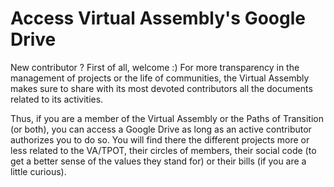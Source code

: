 # Access Virtual Assembly's Google Drive

New contributor ? 
First of all, welcome :)
For more transparency in the management of projects or the life of communities, the Virtual Assembly makes sure to share with its most devoted contributors all the documents related to its activities.

Thus, if you are a member of the Virtual Assembly or the Paths of Transition (or both), you can access a Google Drive as long as an active contributor authorizes you to do so. You will find there the different projects more or less related to the VA/TPOT, their circles of members, their social code (to get a better sense of the values they stand for) or their bills (if you are a little curious).
